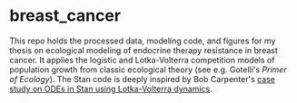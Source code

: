 # breast_cancer

This repo holds the processed data, modeling code, and figures for my thesis on ecological modeling of endocrine therapy resistance in breast cancer. It applies the logistic and Lotka-Volterra competition models of population growth from classic ecological theory (see e.g. Gotelli's _Primer of Ecology_). The Stan code is deeply inspired by Bob Carpenter's [case study on ODEs in Stan using Lotka-Volterra dynamics](https://mc-stan.org/users/documentation/case-studies/lotka-volterra-predator-prey.html#coding-the-model-stan-program).
